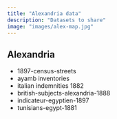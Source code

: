 ```yaml
---
title: "Alexandria data"
description: "Datasets to share"
image: "images/alex-map.jpg"
---
```

## Alexandria
- 1897-census-streets
- ayamb inventories
- italian indemnities 1882
- british-subjects-alexandria-1888
- indicateur-egyptien-1897
- tunisians-egypt-1881
